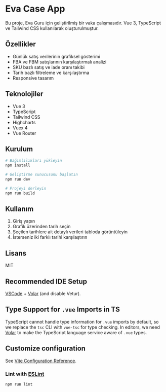 # Eva Case App

Bu proje, Eva Guru için geliştirilmiş bir vaka çalışmasıdır. Vue 3, TypeScript ve Tailwind CSS kullanılarak oluşturulmuştur.

## Özellikler

- Günlük satış verilerinin grafiksel gösterimi
- FBA ve FBM satışlarının karşılaştırmalı analizi
- SKU bazlı satış ve iade oranı takibi
- Tarih bazlı filtreleme ve karşılaştırma
- Responsive tasarım

## Teknolojiler

- Vue 3
- TypeScript
- Tailwind CSS
- Highcharts
- Vuex 4
- Vue Router

## Kurulum

```bash
# Bağımlılıkları yükleyin
npm install

# Geliştirme sunucusunu başlatın
npm run dev

# Projeyi derleyin
npm run build
```

## Kullanım

1. Giriş yapın
2. Grafik üzerinden tarih seçin
3. Seçilen tarihlere ait detaylı verileri tabloda görüntüleyin
4. İsterseniz iki farklı tarihi karşılaştırın

## Lisans

MIT

## Recommended IDE Setup

[VSCode](https://code.visualstudio.com/) + [Volar](https://marketplace.visualstudio.com/items?itemName=Vue.volar) (and disable Vetur).

## Type Support for `.vue` Imports in TS

TypeScript cannot handle type information for `.vue` imports by default, so we replace the `tsc` CLI with `vue-tsc` for type checking. In editors, we need [Volar](https://marketplace.visualstudio.com/items?itemName=Vue.volar) to make the TypeScript language service aware of `.vue` types.

## Customize configuration

See [Vite Configuration Reference](https://vite.dev/config/).

### Lint with [ESLint](https://eslint.org/)

```sh
npm run lint
```
